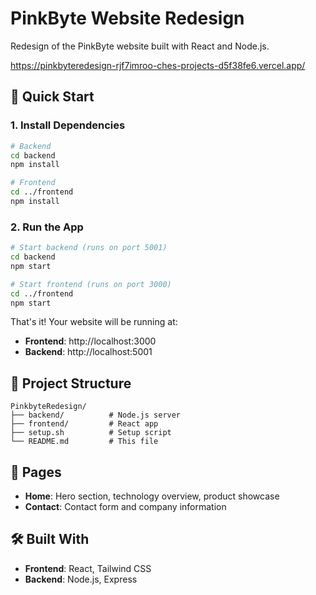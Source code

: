 # PinkByte Website Redesign

Redesign of the PinkByte website built with React and Node.js.

https://pinkbyteredesign-rjf7imroo-ches-projects-d5f38fe6.vercel.app/

## 🚀 Quick Start

### 1. Install Dependencies
```bash
# Backend
cd backend
npm install

# Frontend  
cd ../frontend
npm install
```

### 2. Run the App
```bash
# Start backend (runs on port 5001)
cd backend
npm start

# Start frontend (runs on port 3000)
cd ../frontend
npm start
```

That's it! Your website will be running at:
- **Frontend**: http://localhost:3000
- **Backend**: http://localhost:5001

## 📁 Project Structure

```
PinkbyteRedesign/
├── backend/          # Node.js server
├── frontend/         # React app
├── setup.sh          # Setup script
└── README.md         # This file
```

## 🎨 Pages

- **Home**: Hero section, technology overview, product showcase
- **Contact**: Contact form and company information

## 🛠️ Built With

- **Frontend**: React, Tailwind CSS
- **Backend**: Node.js, Express
